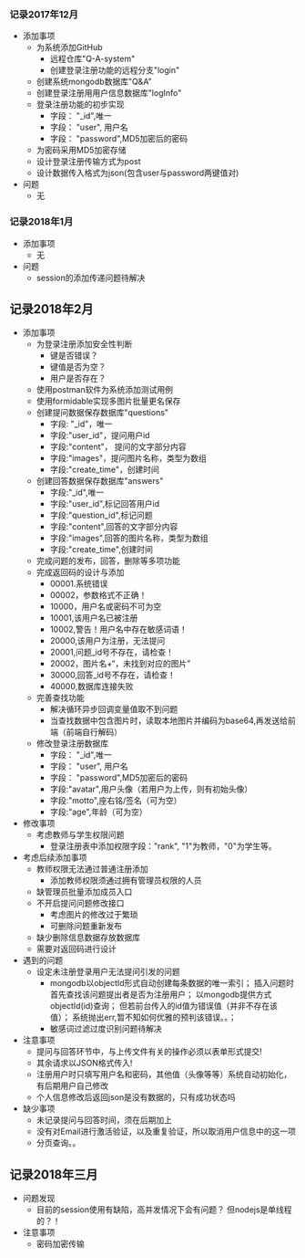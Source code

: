 ### 记录2017年12月
+ 添加事项
    + 为系统添加GitHub
        + 远程仓库"Q-A-system"
        + 创建登录注册功能的远程分支"login"
    + 创建系统mongodb数据库"Q&A"
    + 创建登录注册用用户信息数据库"logInfo"
    + 登录注册功能的初步实现
        + 字段： "_id",唯一
        + 字段： "user", 用户名
        + 字段： "password",MD5加密后的密码
    + 为密码采用MD5加密存储
    + 设计登录注册传输方式为post
    + 设计数据传入格式为json(包含user与password两键值对)
+ 问题
    + 无

### 记录2018年1月
+ 添加事项
    + 无
+ 问题
    + session的添加传递问题待解决

## 记录2018年2月
+ 添加事项
    + 为登录注册添加安全性判断
        + 键是否错误？
        + 键值是否为空？
        + 用户是否存在？
    + 使用postman软件为系统添加测试用例
    + 使用formidable实现多图片批量更名保存
    + 创建提问数据保存数据库"questions"
        + 字段: "_id"，唯一
        + 字段:"user_id"，提问用户id
        + 字段:"content"， 提问的文字部分内容
        + 字段:"images"，提问图片名称，类型为数组
        + 字段:"create_time"，创建时间
    + 创建回答数据保存数据库"answers"
        + 字段:"_id",唯一
        + 字段:"user_id",标记回答用户id
        + 字段:"question_id",标记问题
        + 字段:"content",回答的文字部分内容
        + 字段:"images",回答的图片名称，类型为数组
        + 字段:"create_time",创建时间
    + 完成问题的发布，回答，删除等多项功能
    + 完成返回码的设计与添加
        + 00001.系统错误
        + 00002，参数格式不正确！
        + 10000，用户名或密码不可为空
        + 10001,该用户名已被注册
        + 10002,警告！用户名中存在敏感词语！
        + 20000,该用户为注册，无法提问
        + 20001,问题_id号不存在，请检查！
        + 20002，图片名+“，未找到对应的图片”
        + 30000,回答_id号不存在，请检查！
        + 40000,数据库连接失败
    + 完善查找功能
        + 解决循环异步回调变量值取不到问题
        + 当查找数据中包含图片时，读取本地图片并编码为base64,再发送给前端（前端自行解码）
    + 修改登录注册数据库
        + 字段： "_id",唯一
        + 字段： "user", 用户名
        + 字段： "password",MD5加密后的密码
        + 字段:"avatar",用户头像（若用户为上传，则有初始头像）
        + 字段:"motto",座右铭/签名（可为空）
        + 字段:"age",年龄（可为空）
+ 修改事项
    + 考虑教师与学生权限问题
        + 登录注册表中添加权限字段："rank", "1"为教师，"0"为学生等。
+ 考虑后续添加事项
    + 教师权限无法通过普通注册添加
        + 添加教师权限须通过拥有管理员权限的人员
    + 缺管理员批量添加成员入口
    + 不开启提问问题修改接口
        + 考虑图片的修改过于繁琐
        + 可删除问题重新发布
    + 缺少删除信息数据存放数据库
    + 需要对返回码进行设计
+ 遇到的问题
    + 设定未注册登录用户无法提问引发的问题
        + mongodb以objectId形式自动创建每条数据的唯一索引；
        插入问题时首先查找该问题提出者是否为注册用户；
        以mongodb提供方式objectId(id)查询；
        但若前台传入的id值为错误值（并非不存在该值）；
        系统抛出err,暂不知如何优雅的预判该错误。。；
        + 敏感词过滤过度识别问题待解决
+ 注意事项
    + 提问与回答环节中，与上传文件有关的操作必须以表单形式提交!
    + 其余请求以JSON格式传入!
    + 注册用户时只填写用户名和密码，其他值（头像等等）系统自动初始化，有后期用户自己修改
    + 个人信息修改后返回json是没有数据的，只有成功状态吗
+ 缺少事项
    + 未记录提问与回答时间，须在后期加上
    + 没有对Email进行激活验证，以及重复验证，所以取消用户信息中的这一项
    + 分页查询。。

## 记录2018年三月
+ 问题发现
    + 目前的session使用有缺陷，高并发情况下会有问题？ 但nodejs是单线程的？！
+ 注意事项
    + 密码加密传输